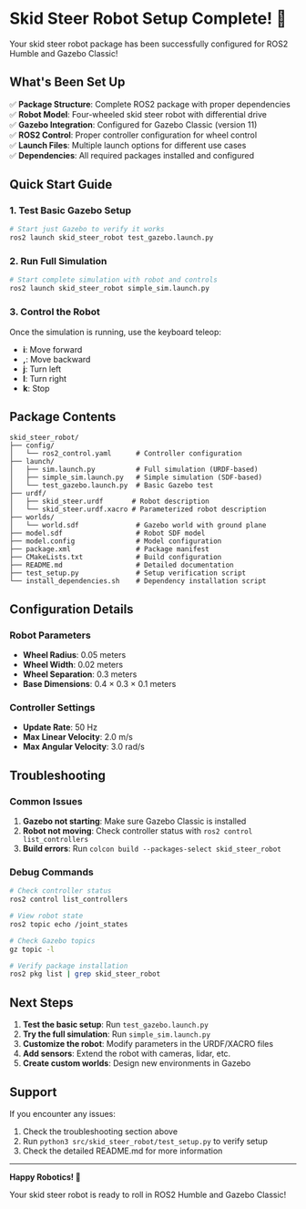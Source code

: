 # Skid Steer Robot Setup Complete! 🎉

Your skid steer robot package has been successfully configured for ROS2 Humble and Gazebo Classic!

## What's Been Set Up

✅ **Package Structure**: Complete ROS2 package with proper dependencies  
✅ **Robot Model**: Four-wheeled skid steer robot with differential drive  
✅ **Gazebo Integration**: Configured for Gazebo Classic (version 11)  
✅ **ROS2 Control**: Proper controller configuration for wheel control  
✅ **Launch Files**: Multiple launch options for different use cases  
✅ **Dependencies**: All required packages installed and configured  

## Quick Start Guide

### 1. Test Basic Gazebo Setup
```bash
# Start just Gazebo to verify it works
ros2 launch skid_steer_robot test_gazebo.launch.py
```

### 2. Run Full Simulation
```bash
# Start complete simulation with robot and controls
ros2 launch skid_steer_robot simple_sim.launch.py
```

### 3. Control the Robot
Once the simulation is running, use the keyboard teleop:
- **i**: Move forward
- **,**: Move backward  
- **j**: Turn left
- **l**: Turn right
- **k**: Stop

## Package Contents

```
skid_steer_robot/
├── config/
│   └── ros2_control.yaml      # Controller configuration
├── launch/
│   ├── sim.launch.py          # Full simulation (URDF-based)
│   ├── simple_sim.launch.py   # Simple simulation (SDF-based)
│   └── test_gazebo.launch.py  # Basic Gazebo test
├── urdf/
│   ├── skid_steer.urdf       # Robot description
│   └── skid_steer.urdf.xacro # Parameterized robot description
├── worlds/
│   └── world.sdf              # Gazebo world with ground plane
├── model.sdf                  # Robot SDF model
├── model.config               # Model configuration
├── package.xml                # Package manifest
├── CMakeLists.txt             # Build configuration
├── README.md                  # Detailed documentation
├── test_setup.py              # Setup verification script
└── install_dependencies.sh    # Dependency installation script
```

## Configuration Details

### Robot Parameters
- **Wheel Radius**: 0.05 meters
- **Wheel Width**: 0.02 meters
- **Wheel Separation**: 0.3 meters
- **Base Dimensions**: 0.4 × 0.3 × 0.1 meters

### Controller Settings
- **Update Rate**: 50 Hz
- **Max Linear Velocity**: 2.0 m/s
- **Max Angular Velocity**: 3.0 rad/s

## Troubleshooting

### Common Issues

1. **Gazebo not starting**: Make sure Gazebo Classic is installed
2. **Robot not moving**: Check controller status with `ros2 control list_controllers`
3. **Build errors**: Run `colcon build --packages-select skid_steer_robot`

### Debug Commands

```bash
# Check controller status
ros2 control list_controllers

# View robot state
ros2 topic echo /joint_states

# Check Gazebo topics
gz topic -l

# Verify package installation
ros2 pkg list | grep skid_steer_robot
```

## Next Steps

1. **Test the basic setup**: Run `test_gazebo.launch.py`
2. **Try the full simulation**: Run `simple_sim.launch.py`
3. **Customize the robot**: Modify parameters in the URDF/XACRO files
4. **Add sensors**: Extend the robot with cameras, lidar, etc.
5. **Create custom worlds**: Design new environments in Gazebo

## Support

If you encounter any issues:
1. Check the troubleshooting section above
2. Run `python3 src/skid_steer_robot/test_setup.py` to verify setup
3. Check the detailed README.md for more information

---

**Happy Robotics! 🤖**

Your skid steer robot is ready to roll in ROS2 Humble and Gazebo Classic!
